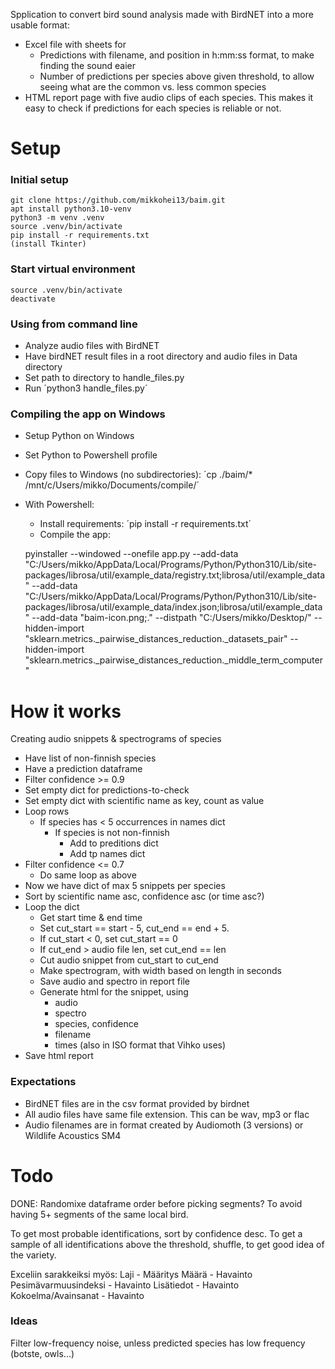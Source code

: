 

Spplication to convert bird sound analysis made with BirdNET into a more usable format:
* Excel file with sheets for
   * Predictions with filename, and position in h:mm:ss format, to make finding the sound eaier
   * Number of predictions per species above given threshold, to allow seeing what are the common vs. less common species
* HTML report page with five audio clips of each species. This makes it easy to check if predictions for each species is reliable or not.


# Setup

### Initial setup

    git clone https://github.com/mikkohei13/baim.git
    apt install python3.10-venv
    python3 -m venv .venv
    source .venv/bin/activate
    pip install -r requirements.txt
    (install Tkinter)

### Start virtual environment

    source .venv/bin/activate
    deactivate

### Using from command line

- Analyze audio files with BirdNET
- Have birdNET result files in a root directory and audio files in Data directory 
- Set path to directory to handle_files.py
- Run ´python3 handle_files.py´

### Compiling the app on Windows

- Setup Python on Windows
- Set Python to Powershell profile
- Copy files to Windows (no subdirectories): ´cp ./baim/* /mnt/c/Users/mikko/Documents/compile/´
- With Powershell:
   - Install requirements: ´pip install -r requirements.txt´
   - Compile the app:

    pyinstaller --windowed --onefile app.py --add-data "C:/Users/mikko/AppData/Local/Programs/Python/Python310/Lib/site-packages/librosa/util/example_data/registry.txt;librosa/util/example_data" --add-data "C:/Users/mikko/AppData/Local/Programs/Python/Python310/Lib/site-packages/librosa/util/example_data/index.json;librosa/util/example_data" --add-data "baim-icon.png;." --distpath "C:/Users/mikko/Desktop/"  --hidden-import "sklearn.metrics._pairwise_distances_reduction._datasets_pair" --hidden-import "sklearn.metrics._pairwise_distances_reduction._middle_term_computer"

# How it works

Creating audio snippets & spectrograms of species

- Have list of non-finnish species
- Have a prediction dataframe
- Filter confidence >= 0.9
- Set empty dict for predictions-to-check
- Set empty dict with scientific name as key, count as value
- Loop rows
    - If species has < 5 occurrences in names dict
        - If species is not non-finnish
            - Add to preditions dict
            - Add tp names dict
- Filter confidence <= 0.7
    - Do same loop as above
- Now we have dict of max 5 snippets per species
- Sort by scientific name asc, confidence asc (or time asc?)
- Loop the dict
    - Get start time & end time
    - Set cut_start == start - 5, cut_end == end + 5.
    - If cut_start < 0, set cut_start == 0
    - If cut_end > audio file len, set cut_end == len
    - Cut audio snippet from cut_start to cut_end
    - Make spectrogram, with width based on length in seconds
    - Save audio and spectro in report file
    - Generate html for the snippet, using
        - audio
        - spectro
        - species, confidence
        - filename
        - times (also in ISO format that Vihko uses)
- Save html report

### Expectations

- BirdNET files are in the csv format provided by birdnet
- All audio files have same file extension. This can be wav, mp3 or flac
- Audio filenames are in format created by Audiomoth (3 versions) or Wildlife Acoustics SM4


# Todo

DONE: Randomixe dataframe order before picking segments? To avoid having 5+ segments of the same local bird.

To get most probable identifications, sort by confidence desc.
To get a sample of all identifications above the threshold, shuffle, to get good idea of the variety.

Exceliin sarakkeiksi myös:
Laji - Määritys	Määrä - Havainto	Pesimävarmuusindeksi - Havainto	Lisätiedot - Havainto	Kokoelma/Avainsanat - Havainto

### Ideas

Filter low-frequency noise, unless predicted species has low frequency (botste, owls...)


